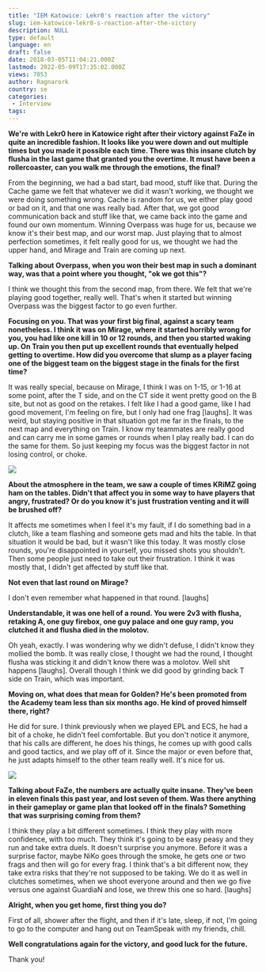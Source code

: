 ```yaml
---
title: "IEM Katowice: Lekr0's reaction after the victory"
slug: iem-katowice-lekr0-s-reaction-after-the-victory
description: NULL
type: default
language: en
draft: false
date: 2018-03-05T11:04:21.000Z
lastmod: 2022-05-09T17:35:02.000Z
views: 7053
author: Ragnarork
country: se
categories:
 - Interview
tags:
---
```

**We're with Lekr0 here in Katowice right after their victory against FaZe in quite an incredible fashion. It looks like you were down and out multiple times but you made it possible each time. There was this insane clutch by flusha in the last game that granted you the overtime. It must have been a rollercoaster, can you walk me through the emotions, the final?** 

From the beginning, we had a bad start, bad mood, stuff like that. During the Cache game we felt that whatever we did it wasn't working, we thought we were doing something wrong. Cache is random for us, we either play good or bad on it, and that one was really bad. After that, we got good communication back and stuff like that, we came back into the game and found our own momentum. Winning Overpass was huge for us, because we know it's their best map, and our worst map. Just playing that to almost perfection sometimes, it felt really good for us, we thought we had the upper hand, and Mirage and Train are coming up next.

**Talking about Overpass, when you won their best map in such a dominant way, was that a point where you thought, "ok we got this"?**

I think we thought this from the second map, from there. We felt that we're playing good together, really well. That's when it started but winning Overpass was the biggest factor to go even further.

**Focusing on you. That was your first big final, against a scary team nonetheless. I think it was on Mirage, where it started horribly wrong for you, you had like one kill in 10 or 12 rounds, and then you started waking up. On Train you then put up excellent rounds that eventually helped getting to overtime. How did you overcome that slump as a player facing one of the biggest team on the biggest stage in the finals for the first time?**

It was really special, because on Mirage, I think I was on 1-15, or 1-16 at some point, after the T side, and on the CT side it went pretty good on the B site, but not as good on the retakes. I felt like I had a good game, like I had good movement, I'm feeling on fire, but I only had one frag \[laughs\]. It was weird, but staying positive in that situation got me far in the finals, to the next map and everything on Train. I know my teammates are really good and can carry me in some games or rounds when I play really bad. I can do the same for them. So just keeping my focus was the biggest factor in not losing control, or choke.

![](https://flickshot-ue.s3.eu-west-2.amazonaws.com/flickshot/picture/5a1f692cef4fc/pic.jpg)

**About the atmosphere in the team, we saw a couple of times KRiMZ going ham on the tables. Didn't that affect you in some way to have players that angry, frustrated? Or do you know it's just frustration venting and it will be brushed off?**

It affects me sometimes when I feel it's my fault, if I do something bad in a clutch, like a team flashing and someone gets mad and hits the table. In that situation it would be bad, but it wasn't like this today. It was mostly close rounds, you're disappointed in yourself, you missed shots you shouldn't. Then some people just need to take out their frustration. I think it was mostly that, I didn't get affected by stuff like that.

**Not even that last round on Mirage?**

I don't even remember what happened in that round. \[laughs\]

**Understandable, it was one hell of a round. You were** **2v3 with flusha, retaking A, one guy firebox, one guy palace and one guy ramp, you clutched it and flusha died in the molotov.**

Oh yeah, exactly. I was wondering why we didn't defuse, I didn't know they mollied the bomb. It was really close, I thought we had the round, I thought flusha was sticking it and didn't know there was a molotov. Well shit happens \[laughs\]. Overall though I think we did good by grinding back T side on Train, which was important.

**Moving on, what does that mean for Golden? He's been promoted from the Academy team less than six months ago. He kind of proved himself there, right?**

He did for sure. I think previously when we played EPL and ECS, he had a bit of a choke, he didn't feel comfortable. But you don't notice it anymore, that his calls are different, he does his things, he comes up with good calls and good tactics, and we play off of it. Since the major or even before that, he just adapts himself to the other team really well. It's nice for us.

![](https://flickshot-ue.s3.eu-west-2.amazonaws.com/flickshot/picture/5a1f698d55ef0/pic.jpg)

**Talking about FaZe, the numbers are actually quite insane. They've been in eleven finals this past year, and lost seven of them. Was there anything in their gameplay or game plan that looked off in the finals? Something that was surprising coming from them?** 

I think they play a bit different sometimes. I think they play with more confidence, with too much. They think it's going to be easy peasy and they run and take extra duels. It doesn't surprise you anymore. Before it was a surprise factor, maybe NiKo goes through the smoke, he gets one or two frags and then will go for every frag. I think that's a bit different now, they take extra risks that they're not supposed to be taking. We do it as well in clutches sometimes, when we shoot everyone around and then we go five versus one against GuardiaN and lose, we threw this one so hard. \[laughs\]

**Alright, when you get home, first thing you do?**

First of all, shower after the flight, and then if it's late, sleep, if not, I'm going to go to the computer and hang out on TeamSpeak with my friends, chill.

**Well congratulations again for the victory, and good luck for the future.**

Thank you!
